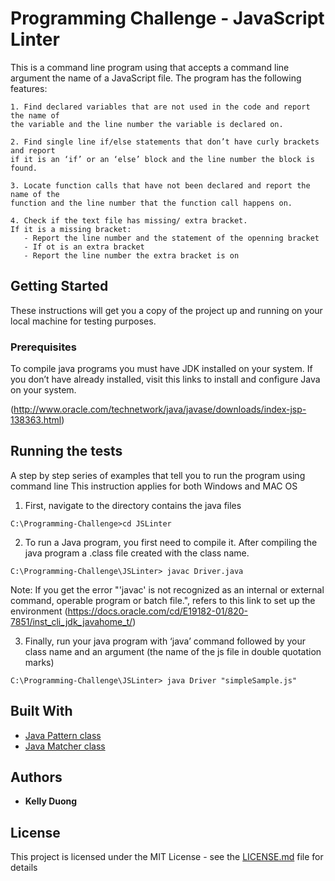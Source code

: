 # Programming Challenge - JavaScript Linter

This is a command line program using that accepts a command line argument the name of a JavaScript file. 
The program has the following features:

	1. Find declared variables that are not used in the code and report the name of 
	the variable and the line number the variable is declared on.
	
	2. Find single line if/else statements that don’t have curly brackets and report 
	if it is an ‘if’ or an ‘else’ block and the line number the block is found.
	
	3. Locate function calls that have not been declared and report the name of the 
	function and the line number that the function call happens on.
	
	4. Check if the text file has missing/ extra bracket.
	If it is a missing bracket:
       - Report the line number and the statement of the openning bracket
	   - If ot is an extra bracket
       - Report the line number the extra bracket is on

## Getting Started

These instructions will get you a copy of the project up and running on your local machine for testing purposes. 

### Prerequisites
To compile java programs you must have JDK installed on your system. 
If you don’t have already installed, visit this links to install and configure Java on your system.

(http://www.oracle.com/technetwork/java/javase/downloads/index-jsp-138363.html)

## Running the tests

A step by step series of examples that tell you to run the program using command line
This instruction applies for both Windows and MAC OS 

1.	First, navigate to the directory contains the java files

```
C:\Programming-Challenge>cd JSLinter
```
2. To run a Java program, you first need to compile it. After compiling the java program a .class 
file created with the class name. 

```
C:\Programming-Challenge\JSLinter> javac Driver.java
```
Note: If you get the error "'javac' is not recognized as an internal or external command,
operable program or batch file.", refers to this link to set up the environment
(https://docs.oracle.com/cd/E19182-01/820-7851/inst_cli_jdk_javahome_t/)

3. Finally, run your java program with ‘java’ command followed by your class name
and an argument (the name of the js file in double quotation marks)

```
C:\Programming-Challenge\JSLinter> java Driver "simpleSample.js"
```

## Built With

* [Java Pattern class](https://docs.oracle.com/javase/7/docs/api/java/util/regex/Pattern.html) 
* [Java Matcher class](https://docs.oracle.com/javase/7/docs/api/java/util/regex/Matcher.html) 

## Authors

* **Kelly Duong** 

## License

This project is licensed under the MIT License - see the [LICENSE.md](LICENSE.md) file for details
